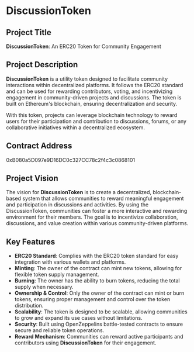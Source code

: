 # DiscussionToken

## Project Title
**DiscussionToken**: An ERC20 Token for Community Engagement

## Project Description
**DiscussionToken** is a utility token designed to facilitate community interactions within decentralized platforms. It follows the ERC20 standard and can be used for rewarding contributors, voting, and incentivizing engagement in community-driven projects and discussions. The token is built on Ethereum's blockchain, ensuring decentralization and security. 

With this token, projects can leverage blockchain technology to reward users for their participation and contribution to discussions, forums, or any collaborative initiatives within a decentralized ecosystem.

## Contract Address
0xB080a5D097e9D16DC0c327CC78c2f4c3c0868101

## Project Vision
The vision for **DiscussionToken** is to create a decentralized, blockchain-based system that allows communities to reward meaningful engagement and participation in discussions and activities. By using the DiscussionToken, communities can foster a more interactive and rewarding environment for their members. The goal is to incentivize collaboration, discussions, and value creation within various community-driven platforms.

## Key Features

- **ERC20 Standard**: Complies with the ERC20 token standard for easy integration with various wallets and platforms.
- **Minting**: The owner of the contract can mint new tokens, allowing for flexible token supply management.
- **Burning**: The owner has the ability to burn tokens, reducing the total supply when necessary.
- **Ownership & Control**: Only the owner of the contract can mint or burn tokens, ensuring proper management and control over the token distribution.
- **Scalability**: The token is designed to be scalable, allowing communities to grow and expand its use cases without limitations.
- **Security**: Built using OpenZeppelins battle-tested contracts to ensure secure and reliable token operations.
- **Reward Mechanism**: Communities can reward active participants and contributors using **DiscussionToken** for their engagement.

